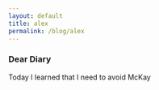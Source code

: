 ```yaml
---
layout: default
title: alex
permalink: /blog/alex
---
```


### Dear Diary
Today I learned that I need to avoid McKay
